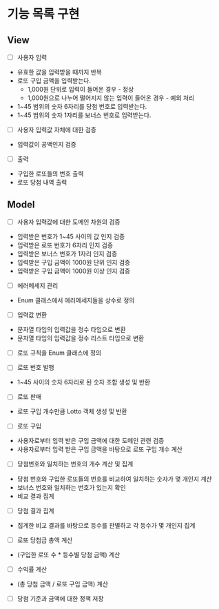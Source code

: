 # 기능 목록 구현

## View
- [ ] 사용자 입력
- 유효한 값을 입력받을 때까지 반복
- 로또 구입 금액을 입력받는다.
  - 1,000원 단위로 입력이 들어온 경우 - 정상
  - 1,000원으로 나누어 떨어지지 않는 입력이 들어온 경우 - 예외 처리
- 1~45 범위의 숫자 6자리를 당첨 번호로 입력받는다.
- 1~45 범위의 숫자 1자리를 보너스 번호로 입력받는다. 


- [ ] 사용자 입력값 자체에 대한 검증
- 입력값이 공백인지 검증


- [ ] 출력
- 구입한 로또들의 번호 출력
- 로또 당첨 내역 출력


## Model
- [ ] 사용자 입력값에 대한 도메인 차원의 검증
- 입력받은 번호가 1~45 사이의 값 인지 검증
- 입력받은 로또 번호가 6자리 인지 검증
- 입력받은 보너스 번호가 1자리 인지 검증
- 입력받은 구입 금액이 1000원 단위 인지 검증
- 입력받은 구입 금액이 1000원 이상 인지 검증


- [ ] 에러메세지 관리
- Enum 클래스에서 에러메세지들을 상수로 정의


- [ ] 입력값 변환
- 문자열 타입의 입력값을 정수 타입으로 변환
- 문자열 타입의 입력값을 정수 리스트 타입으로 변환


- [ ] 로또 규칙을 Enum 클래스에 정의


- [ ] 로또 번호 발행
- 1~45 사이의 숫자 6자리로 된 숫자 조합 생성 및 반환


- [ ] 로또 판매
- 로또 구입 개수만큼 Lotto 객체 생성 및 반환


- [ ] 로또 구입 
- 사용자로부터 입력 받은 구입 금액에 대한 도메인 관련 검증 
- 사용자로부터 입력 받은 구입 금액을 바탕으로 로또 구입 개수 계산


- [ ] 당첨번호와 일치하는 번호의 개수 계산 및 집계
- 당첨 번호와 구입한 로또들의 번호를 비교하여 일치하는 숫자가 몇 개인지 계산
- 보너스 번호와 일치하는 번호가 있는지 확인
- 비교 결과 집계


- [ ] 당첨 결과 집계
- 집계한 비교 결과를 바탕으로 등수를 판별하고 각 등수가 몇 개인지 집계


- [ ] 로또 당첨금 총액 계산
- (구입한 로또 수 * 등수별 당첨 금액) 계산


- [ ] 수익률 계산
- (총 당첨 금액 / 로또 구입 금액) 계산


- [ ] 당첨 기준과 금액에 대한 정책 저장

